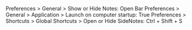





Preferences > General > Show or Hide Notes: Open Bar
Preferences > General > Application > Launch on computer startup: True
Preferences > Shortcuts > Global Shortcuts > Open or Hide SideNotes: Ctrl + Shift + S






